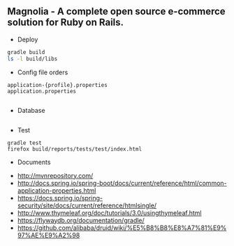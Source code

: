 Magnolia - A complete open source e-commerce solution for Ruby on Rails.
---

* Deploy
```bash
gradle build
ls -l build/libs
```

* Config file orders
```
application-{profile}.properties
application.properties
```
```

```

* Database
```

```

* Test
```
gradle test
firefox build/reports/tests/test/index.html
```

* Documents
- http://mvnrepository.com/
- http://docs.spring.io/spring-boot/docs/current/reference/html/common-application-properties.html
- https://docs.spring.io/spring-security/site/docs/current/reference/htmlsingle/
- http://www.thymeleaf.org/doc/tutorials/3.0/usingthymeleaf.html
- https://flywaydb.org/documentation/gradle/
- https://github.com/alibaba/druid/wiki/%E5%B8%B8%E8%A7%81%E9%97%AE%E9%A2%98